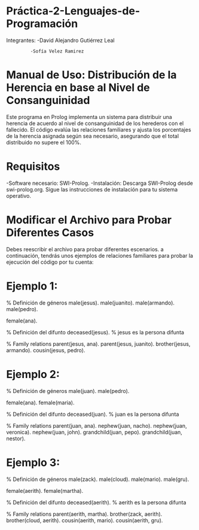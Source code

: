 # Práctica-2-Lenguajes-de-Programación

Integrantes: -David Alejandro Gutiérrez Leal

             -Sofía Velez Ramirez

# Manual de Uso: Distribución de la Herencia en base al Nivel de Consanguinidad

Este programa en Prolog implementa un sistema para distribuir una herencia de acuerdo al nivel de consanguinidad de los herederos con el fallecido. El código evalúa las relaciones familiares y ajusta los porcentajes de la herencia asignada según sea necesario, asegurando que el total distribuido no supere el 100%.

# Requisitos
-Software necesario: SWI-Prolog.
-Instalación:
Descarga SWI-Prolog desde swi-prolog.org.
Sigue las instrucciones de instalación para tu sistema operativo.

# Modificar el Archivo para Probar Diferentes Casos
Debes reescribir el archivo para probar diferentes escenarios. a continuación, tendrás unos ejemplos de relaciones familiares para probar la ejecución del código por tu cuenta:

# Ejemplo 1:
% Definición de géneros 
male(jesus).
male(juanito).
male(armando).
male(pedro).

female(ana).

% Definición del difunto
deceased(jesus).  % jesus es la persona difunta

% Family relations 
parent(jesus, ana). 
parent(jesus, juanito).
brother(jesus, armando).
cousin(jesus, pedro).

# Ejemplo 2:
% Definición de géneros 
male(juan).
male(pedro).

female(ana).
female(maria).

% Definición del difunto
deceased(juan).  % juan es la persona difunta

% Family relations 
parent(juan, ana).
nephew(juan, nacho).
nephew(juan, veronica).
nephew(juan, john).
grandchild(juan, pepo).
grandchild(juan, nestor).

# Ejemplo 3:
% Definición de géneros 
male(zack).
male(cloud).
male(mario).
male(gru).

female(aerith).
female(martha).

% Definición del difunto
deceased(aerith).  % aerith es la persona difunta

% Family relations 
parent(aerith, martha).
brother(zack, aerith).
brother(cloud, aerith).
cousin(aerith, mario).
cousin(aerith, gru).


